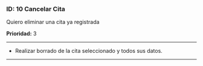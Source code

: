 ### **ID:** 10 **Cancelar Cita**

Quiero eliminar una cita ya registrada

**Prioridad:** 3

---

* Realizar borrado de la cita seleccionado y todos sus datos.

---

